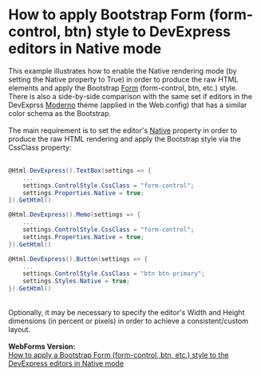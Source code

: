# How to apply Bootstrap Form (form-control, btn) style to DevExpress editors in Native mode


This example illustrates how to enable the Native rendering mode (by setting the Native property to True) in order to produce the raw HTML elements and apply the Bootstrap <a href="http://getbootstrap.com/css/#forms">Form</a> (form-control, btn, etc.) style.<br />There is also a side-by-side comparison with the same set if editors in the DevExprss <a href="https://demos.devexpress.com/ASP/Themes/Default.aspx?Theme=Moderno&Control=1">Moderno</a> theme (applied in the Web.config) that has a similar color schema as the Bootstrap.<br /><br />The main requirement is to set the editor's <a href="https://documentation.devexpress.com/#AspNet/CustomDocument11893">Native</a> property in order to produce the raw HTML rendering and apply the Bootstrap style via the CssClass property:<br /><br />


```cs
@Html.DevExpress().TextBox(settings => {
    ...
    settings.ControlStyle.CssClass = "form-control";
    settings.Properties.Native = true;
}).GetHtml()

@Html.DevExpress().Memo(settings => {
    ...
    settings.ControlStyle.CssClass = "form-control";
    settings.Properties.Native = true;
}).GetHtml()

@Html.DevExpress().Button(settings => {
    ...
    settings.ControlStyle.CssClass = "btn btn-primary";
    settings.Styles.Native = true;
}).GetHtml()
```


<br />Optionally, it may be necessary to specify the editor's Width and Height dimensions (in percent or pixels) in order to achieve a consistent/custom layout.<br /><br /><strong>WebForms Version:</strong><br /><a href="https://www.devexpress.com/Support/Center/p/T263405">How to apply a Bootstrap Form (form-control, btn, etc.) style to the DevExpress editors in Native mode</a>

<br/>


